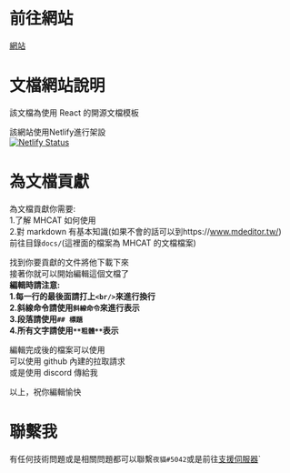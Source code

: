 # 前往網站

[網站](https://mhcat.xyz)
 
# 文檔網站說明

該文檔為使用 React 的開源文檔模板<br/>

該網站使用Netlify進行架設<br/>
[![Netlify Status](https://api.netlify.com/api/v1/badges/caa443ee-1d34-4a56-8855-f6bea508051c/deploy-status)](https://app.netlify.com/sites/steady-brigadeiros-18a82e/deploys)<br/>

# 為文檔貢獻

為文檔貢獻你需要:<br/>
1.了解 MHCAT 如何使用<br/>
2.對 markdown 有基本知識(如果不會的話可以到https://www.mdeditor.tw/)<br/>
前往目錄`docs/`(這裡面的檔案為 MHCAT 的文檔檔案)<br/>

找到你要貢獻的文件將他下載下來<br/>
接著你就可以開始編輯這個文檔了<br/>
**編輯時請注意:<br/>
1.每一行的最後面請打上`<br/>`來進行換行<br/>
2.斜線命令請使用``斜線命令``來進行表示<br/>
3.段落請使用`## 標題`<br/>
4.所有文字請使用`**粗體**`表示**<br/>

編輯完成後的檔案可以使用<br/>
可以使用 github 內建的拉取請求<br/>
或是使用 discord 傳給我<br/>

以上，祝你編輯愉快<br/>

# 聯繫我

有任何技術問題或是相關問題都可以聯繫`夜貓#5042`或是前往[支援伺服器](https://discord.gg/kkVURBU6)`
